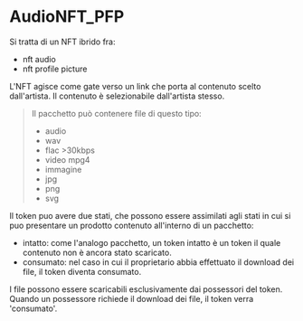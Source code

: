 # AudioNFT_PFP

Si tratta di un NFT ibrido fra:

- nft audio
- nft profile picture

L'NFT agisce come gate verso un link che porta al contenuto
scelto dall'artista. Il contenuto è selezionabile
dall'artista stesso.

> Il pacchetto può contenere file di questo tipo:
>
> - audio
> - wav
> - flac >30kbps
> - video
>   mpg4
> - immagine
> - jpg
> - png
> - svg

Il token puo avere due stati, che possono essere assimilati
agli stati in cui si puo presentare un prodotto contenuto
all'interno di un pacchetto:

- intatto: come l'analogo pacchetto, un token intatto è un
  token il quale contenuto non è ancora stato scaricato.
- consumato: nel caso in cui il proprietario abbia
  effettuato il download dei file, il token diventa consumato.

I file possono essere scaricabili esclusivamente dai
possessori del token.</br>
Quando un possessore richiede il download dei file, il token
verra 'consumato'.
